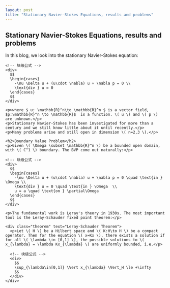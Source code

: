 ```yaml
---
layout: post
title: "Stationary Navier-Stokes Equations, results and problems"
---
```

<head>
  <meta charset="UTF-8">
  <meta name="viewport" content="width=device-width, initial-scale=1.0">
  <!-- 加载 KaTeX -->
  <link rel="stylesheet" href="https://cdn.jsdelivr.net/npm/katex@0.16.9/dist/katex.min.css">
  <script defer src="https://cdn.jsdelivr.net/npm/katex@0.16.9/dist/katex.min.js"></script>
  <script defer src="https://cdn.jsdelivr.net/npm/katex@0.16.9/dist/contrib/auto-render.min.js"
    onload="renderMathInElement(document.body, {
      delimiters: [
        { left: '$$', right: '$$', display: true },  // 块级公式
        { left: '$', right: '$', display: false }    // 行内公式
      ],
      throwOnError: false
    });">
  </script>
</head>
<body>
  <article>
    <h1>Stationary Navier-Stokes Equations, results and problems</h1>
    <p>In this blog, we look into the stationary Navier-Stokes equation:</p>

    <!-- 块级公式 -->
    <div>
      $$
      \begin{cases}
        -\nu \Delta u + (u\cdot \nabla) u + \nabla p = 0 \\
        \text{div } u = 0
      \end{cases}
      $$
    </div>

    <p>where $ u: \mathbb{R}^n\to \mathbb{R}^n $ is a vector field,  $p:\mathbb{R}^n \to \mathbb{R}$  is a function. \( u \) and \( p \) are unknown.</p>
    <p>Stationary Navier-Stokes has been investigated for more than a century and we still know little about it until recently.</p>
    <p>Many problems arise and still open in dimension \( n=2,3 \).</p>

    <h2>Boundary Value Problem</h2>
    <p>Given \( \Omega \subset \mathbb{R}^n \) be a bounded open domain, with \( C^1 \) boundary. The BVP come out naturally:</p>

    <!-- 块级公式 -->
    <div>
      $$
      \begin{cases}
        -\nu \Delta u + (u\cdot \nabla) u + \nabla p = 0 \quad \text{in } \Omega \\
        \text{div } u = 0 \quad \text{in } \Omega  \\
        u = a \quad \text{on } \partial\Omega
      \end{cases}
      $$
    </div>

    <p>The fundamental work is Leray's theory in 1930s. The most important tool is the Leray-Schauder fixed point theorem:</p>

    <div class="theorem" text="Leray-Schauder Theorem">
      <p>Let \( H \) be a Hilbert space and \( K:H\to H \) be a compact operator. Then for the equation \( x=Kx \), there exists a solution if for all \( \lambda \in [0,1] \), the possible solutions to \( x_{\lambda} = \lambda Kx_{\lambda} \) are uniformly bounded, i.e.</p>

      <!-- 块级公式 -->
      <div>
        $$
        \sup_{\lambda\in[0,1]} \Vert x_{\lambda} \Vert_H \le +\infty
        $$
      </div>
    </div>
  </article>
</body>
</html>